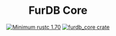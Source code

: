 <div align="center">
  <h1>FurDB Core</h1>
  
  [![Minimum rustc 1.70](https://img.shields.io/badge/rustc-1.70+-blue.svg)](https://rust-lang.github.io/rfcs/2495-min-rust-version.html)
  [![furdb_core crate](https://img.shields.io/crates/v/furdb_core.svg)](https://crates.io/crates/furdb_core)
</div>

